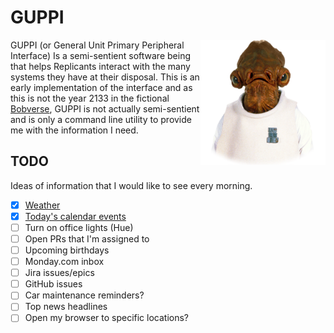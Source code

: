 # GUPPI

<img align="right" width="200" height="200" src="img/ackbar.png">

GUPPI (or General Unit Primary Peripheral Interface) Is a semi-sentient software
being that helps Replicants interact with the many systems they have at their
disposal. This is an early implementation of the interface and as this is not
the year 2133 in the fictional [Bobverse](https://bobiverse.fandom.com/wiki/We_Are_Legion_(We_Are_Bob)_Wiki),
GUPPI is not actually semi-sentient and is only a command line utility to provide
me with the information I need.

## TODO

Ideas of information that I would like to see every morning.

- [x] [Weather](DataProvider.Weather/Readme.md)
- [x] [Today's calendar events](DataProvider.Calendar/Readme.md)
- [ ] Turn on office lights (Hue)
- [ ] Open PRs that I'm assigned to
- [ ] Upcoming birthdays
- [ ] Monday.com inbox
- [ ] Jira issues/epics
- [ ] GitHub issues
- [ ] Car maintenance reminders?
- [ ] Top news headlines
- [ ] Open my browser to specific locations?
